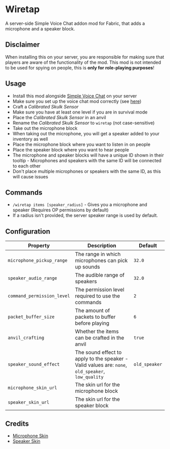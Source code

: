 # Wiretap

A server-side Simple Voice Chat addon mod for Fabric, that adds a microphone and a speaker block.

## Disclaimer

When installing this on your server,
you are responsible for making sure that players are aware of the functionality of the mod.
This mod is not intended to be used for spying on people, this is **only for role-playing purposes**!

## Usage

- Install this mod alongside [Simple Voice Chat](https://modrinth.com/plugin/simple-voice-chat) on your server
- Make sure you set up the voice chat mod correctly (see [here](https://modrepo.de/minecraft/voicechat/wiki/server_setup))
- Craft a *Calibrated Skulk Sensor*
- Make sure you have at least one level if you are in survival mode
- Place the *Calibrated Skulk Sensor* in an anvil
- Rename the *Calibrated Skulk Sensor* to `wiretap` (not case-sensitive)
- Take out the microphone block
- When taking out the microphone, you will get a speaker added to your inventory as well
- Place the microphone block where you want to listen in on people
- Place the speaker block where you want to hear people
- The microphone and speaker blocks will have a unique ID shown in their tooltip - Microphones and speakers with the same ID will be connected to each other
- Don't place multiple microphones or speakers with the same ID, as this will cause issues

## Commands

- `/wiretap items [speaker_radius]` - Gives you a microphone and speaker (Requires OP permissions by default)
 - If a radius isn't provided, the server speaker range is used by default.

## Configuration

| Property                   | Description                                                                                       | Default       |
|----------------------------|---------------------------------------------------------------------------------------------------|---------------|
| `microphone_pickup_range`  | The range in which microphones can pick up sounds                                                 | `32.0`        |
| `speaker_audio_range`      | The audible range of speakers                                                                     | `32.0`        |
| `command_permission_level` | The permission level required to use the commands                                                 | `2`           |
| `packet_buffer_size`       | The amount of packets to buffer before playing                                                    | `6`           |
| `anvil_crafting`           | Whether the items can be crafted in the anvil                                                     | `true`        |
| `speaker_sound_effect`     | The sound effect to apply to the speaker - Valid values are: `none`, `old_speaker`, `low_quality` | `old_speaker` |
| `microphone_skin_url`      | The skin url for the microphone block                                                             |               |
| `speaker_skin_url`         | The skin url for the speaker block                                                                |               |

## Credits

- [Microphone Skin](https://minecraft-heads.com/custom-heads/decoration/6360-studio-microphone)
- [Speaker Skin](https://minecraft-heads.com/custom-heads/decoration/215-radio)

